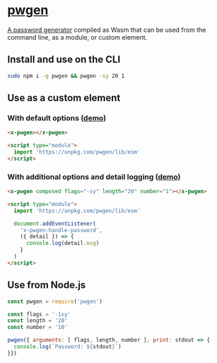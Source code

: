 <a href="https://kherrick.github.io/pwgen/">pwgen</a>
======

[A password generator](https://github.com/tytso/pwgen/tree/1459a31e07fa208cddb2c4f3f72071503c37b8bc) compiled as Wasm that can be used from the command line, as a module, or custom element.

## Install and use on the CLI

```bash
sudo npm i -g pwgen && pwgen -sy 20 1
```

## Use as a custom element

### With default options ([demo](https://jsbin.com/pohovevimu/1/edit?html,output))
```html
<x-pwgen></x-pwgen>

<script type="module">
  import 'https://unpkg.com/pwgen/lib/esm'
</script>
```

### With additional options and detail logging ([demo](https://jsbin.com/bevewocepe/1/edit?html,console,output))
```html
<x-pwgen composed flags="-sy" length="20" number="1"></x-pwgen>

<script type="module">
  import 'https://unpkg.com/pwgen/lib/esm'

  document.addEventListener(
    'x-pwgen-handle-password',
    ({ detail }) => {
      console.log(detail.msg)
    }
  )
</script>
```

## Use from Node.js

```js
const pwgen = require('pwgen')

const flags = '-1sy'
const length = '20'
const number = '10'

pwgen({ arguments: [ flags, length, number ], print: stdout => {
  console.log(`Password: ${stdout}`)
}})
```
